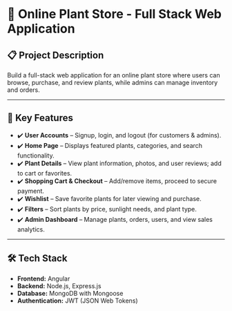 # 🌱 Online Plant Store - Full Stack Web Application

## 📋 Project Description
Build a full-stack web application for an online plant store where users can browse, purchase, and review plants, while admins can manage inventory and orders.

---

## 🚀 Key Features
- ✔️ **User Accounts** – Signup, login, and logout (for customers & admins).
- ✔️ **Home Page** – Displays featured plants, categories, and search functionality.
- ✔️ **Plant Details** – View plant information, photos, and user reviews; add to cart or favorites.
- ✔️ **Shopping Cart & Checkout** – Add/remove items, proceed to secure payment.
- ✔️ **Wishlist** – Save favorite plants for later viewing and purchase.
- ✔️ **Filters** – Sort plants by price, sunlight needs, and plant type.
- ✔️ **Admin Dashboard** – Manage plants, orders, users, and view sales analytics.

---

## 🛠️ Tech Stack
- **Frontend:** Angular
- **Backend:** Node.js, Express.js
- **Database:** MongoDB with Mongoose
- **Authentication:** JWT (JSON Web Tokens)
